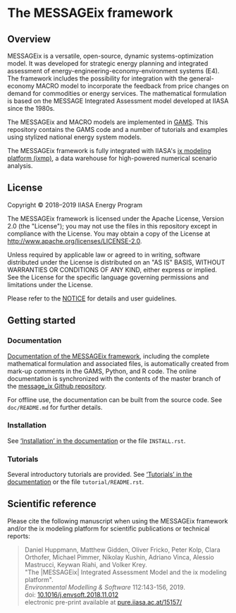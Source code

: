 # The MESSAGEix framework

## Overview

MESSAGEix is a versatile, open-source, dynamic systems-optimization model.  It
was developed for strategic energy planning and integrated assessment of
energy-engineering-economy-environment systems (E4).  The framework includes the
possibility for integration with the general-economy MACRO model to incorporate
the feedback from price changes on demand for commodities or energy services.
The mathematical formulation is based on the MESSAGE Integrated Assessment model
developed at IIASA since the 1980s.

The MESSAGEix and MACRO models are implemented in [GAMS](http://www.gams.com).
This repository contains the GAMS code and a number of tutorials and examples
using stylized national energy system models.

The MESSAGEix framework is fully integrated with IIASA's
[ix modeling platform (ixmp)](https://www.github.com/iiasa/ixmp),
a data warehouse for high-powered numerical scenario analysis.


## License

Copyright © 2018–2019 IIASA Energy Program

The MESSAGEix framework is licensed under the Apache License, Version 2.0 (the
"License"); you may not use the files in this repository except in compliance
with the License. You may obtain a copy of the License at
<http://www.apache.org/licenses/LICENSE-2.0>.

Unless required by applicable law or agreed to in writing, software distributed under the License is distributed on an "AS IS" BASIS, WITHOUT WARRANTIES OR CONDITIONS OF ANY KIND, either express or implied. See the License for the specific language governing permissions and limitations under the License.

Please refer to the [NOTICE](NOTICE.rst) for details and user guidelines.


## Getting started

### Documentation

[Documentation of the MESSAGEix framework](http://MESSAGEix.iiasa.ac.at/),
including the complete mathematical formulation and associated files, is
automatically created from mark-up comments in the GAMS, Python, and R code.
The online documentation is synchronized with the contents of the master branch
of the [message_ix Github repository](http://www.github.com/iiasa/message_ix).

For offline use, the documentation can be built from the source code.
See `doc/README.md` for further details.


### Installation

See [‘Installation’ in the documentation](http://MESSAGEix.iiasa.ac.at/getting_started.html#installation) or the file `INSTALL.rst`.


### Tutorials

Several introductory tutorials are provided.
See [‘Tutorials’ in the documentation](http://messageix.iiasa.ac.at/getting_started.html#tutorials) or the file
`tutorial/README.rst`.


## Scientific reference

Please cite the following manuscript when using the MESSAGEix framework and/or
the ix modeling platform for scientific publications or technical reports:

> Daniel Huppmann, Matthew Gidden, Oliver Fricko, Peter Kolp, Clara Orthofer,
  Michael Pimmer, Nikolay Kushin, Adriano Vinca, Alessio Mastrucci,
  Keywan Riahi, and Volker Krey.  
  "The |MESSAGEix| Integrated Assessment Model and the ix modeling platform".  
  *Environmental Modelling & Software* 112:143-156, 2019.   
  doi: [10.1016/j.envsoft.2018.11.012](https://doi.org/10.1016/j.envsoft.2018.11.012)  
  electronic pre-print available at
  [pure.iiasa.ac.at/15157/](https://pure.iiasa.ac.at/15157/)
